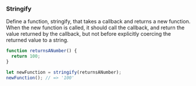 ### Stringify

Define a function, stringify, that takes a callback and returns a new function.
When the new function is called, it should call the callback, and return the
value returned by the callback, but not before explicitly coercing the returned
value to a string.


```javascript
function returnsANumber() {
  return 100;
}

let newFunction = stringify(returnsANumber);
newFunction(); // => '100'
```
